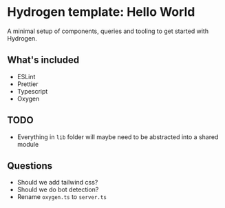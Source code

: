 # Hydrogen template: Hello World

A minimal setup of components, queries and tooling to get started with Hydrogen.

## What's included

- ESLint
- Prettier
- Typescript
- Oxygen

## TODO

- Everything in `lib` folder will maybe need to be abstracted into a shared module

## Questions

- Should we add tailwind css?
- Should we do bot detection?
- Rename `oxygen.ts` to `server.ts`
